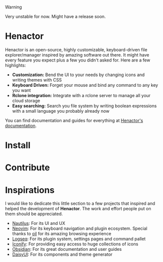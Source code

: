> [!WARNING]  
> Very unstable for now. Might have a release soon.

# Henactor

Henactor is an open-source, highly customizable, keyboard-driven file explorer/manager inspired by amazing software out there. It might have
every feature you expect plus a few you didn't asked for. Here are a few highlights:

-   **Customization:** Bend the UI to your needs by changing icons and writing themes with CSS
-   **Keyboard Driven:** Forget your mouse and bind any command to any key you want
-   **Rclone integration:** Integrate with a rclone server to manage all your cloud storage
-   **Easy searching:** Search you file system by writing boolean expressions with a small language you probably already now

You can find documentation and guides for everything at [Henactor's documentation](https://marcos-brito.github.io/henactor).

# Install

# Contribute

# Inspirations

I would like to dedicate this little section to a few projects that inspired and helped the development of **Henactor**. The work and effort people put on them should be appreciated.

-   [Nautilus](https://apps.gnome.org/Nautilus/): For its UI and UX
-   [Neovim](https://neovim.io/): For its keyboard navigation and plugin ecosystem. Special thanks to [oil](https://github.com/stevearc/oil.nvim) for its
    amazing browsing experience
-   [Logseq](https://logseq.com/): For its plugin system, settings pages and command pallet
-   [Iconify](https://iconify.design/): For providing easy access to huge collections of icons
-   [Obsidian](https://obsidian.md/): For its great documentation and user guides
-   [DaisyUI](https://daisyui.com/): For its components and theme generator
